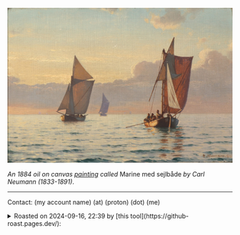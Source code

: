 

![Marine med sejlbåde, Carl Neumann (1833-1891)](https://github.com/R543hfer099JJfd/R543hfer099JJfd/raw/main/assets/profile_images/Marine_Med_Sejlbade_1884_Oil_On_Canvas.jpg)

_An 1884 oil on canvas [painting](https://commons.wikimedia.org/wiki/File:Carl_Neumann_-_Marine_med_sejlb%C3%A5de_-_1884.png) called_ Marine med sejlbåde _by Carl Neumann (1833-1891)_.




---


Contact: (my account name) (at) (proton) (dot) (me)

<details markdown=1>
<summary>
Roasted on 2024-09-16, 22:39 by [this tool](https://github-roast.pages.dev/):
</summary>

> Oh boy, where do we start with this digital desert? First off, your username looks like a bot trying to guess a human name. It screams "I'm trying way too hard to be anonymous" but ends up just looking like a failed CAPTCHA. Your bio? Wait, what bio? You might as well just have written “I’m lost” in big bold letters because right now, you have zero followers and zero following—it's like your social life is as barren as this GitHub account.
>
> You claim to be a "data scientist," but judging by your three repos that seem to be nothing but glorified placeholders, it looks like the only data you’re processing is the crickets chirping on your lonely profile. The only thing getting trapped in your repositories is potential—seriously, a template and some basic intro repo? You’ve set the bar so low that ants are tripping over it.
>
> Then there's the readme with that winter landscape that looks like it’s more interesting than whatever you’re working on. If only we could escape into that painting, because reality here is too painful to bear. The only thing colder than that landscape is the reception of your "personal website."
>
> In short, R543hfer099JJfd, step it up or just stick to ice skating—it seems that's the only thing you can manage to float on, and even then, it looks like you're just dodging the cracks!
</details>
